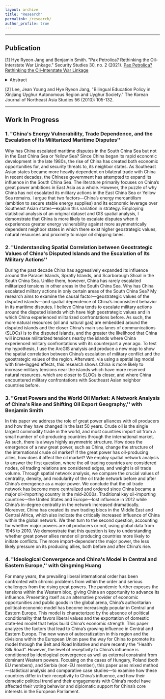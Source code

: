 ```yaml
---
layout: archive
title: "Research"
permalink: /research/
author_profile: true
---
```


<!--{% include base_path %}

{% for post in site.publications reversed %}
  {% include archive-single.html %}
{% endfor %}
-->



------------------------------------------------------------------------------

## Publication
[1] Hye Ryeon Jang and Benjamin Smith. "Pax Petrolica? Rethinking the Oil-Interstate War Linkage." Security Studies 30, no. 2 (2021). [Pax Petrolica? Rethinking the Oil–Interstate War Linkage](https://urldefense.proofpoint.com/v2/url?u=http-3A__url310.tandfonline.com_ls_click-3Fupn-3Dodl8Fji2pFaByYDqV3bjGMQo8st9of2228V6AcSFNq3t86qU90pAx-2D2BEad4OTI0D6Lc379YiDwigZRCePmEB4FzB0xC3-2D2Fo4jBeP0nUd-2D2F3Sbw-2D3DBP3c-5FqKca3fVHXvtkYx9Wd57kgnMhnpMFV8mCNniaXicoNvV3jeggredG4Xkrl9tzKEC8NNBm4BWyk4oyBG4S-2D2BjSoMZwa9k8Tj1gYEOBkbA8UvNETExI5DRf1JeZZg-2D2Bv0CCvk6tkzAD5BUp3CSFKAMhEeB6ahAL972oVWNJVn5AfcqFQI4j920B5l8U5EGhM6tncVdz6tv6ItsuXGahXNHQoyXm1eZ2L1RzIgx1xlxW08eCvZ2PgsDn1YOyWmniM9MirTm0DISb2LaRfT1IO6EoN5zw-2D3D-2D3D&d=DwMFaQ&c=sJ6xIWYx-zLMB3EPkvcnVg&r=cIhTJbqz69Euk-2BE3Fivg&m=E7qaS02RTRuzlLrLEZYvJVdE806YDh2s0yRJP41MM3I&s=zm6HqESvwUZmSZxnpK_hJ2xLKR9JU_z3MxM2sVYnuaM&e=)

<details><summary>Abstract</summary>
<p>
In the last decade resource curse scholars have argued widely that oil-rich countries are more likely to initiate armed disputes with their neighbors. In this essay, we argue that the evidence points toward oil peace, not conflict, as a function of both domestic and international factors. We draw on analyses of our own dataset and two from past studies to show that the data is more supportive of petro-peace than of petro-aggression. We also demonstrate that the Iran–Iraq War is singularly responsible for what was believed to have been a radical-petro-aggression effect globally. We conclude that, to the extent that evidence suggests a trend, it is more likely for a Pax Petrolica. 
</p>
</details>

[2] Lee, Jean Young and Hye Ryeon Jang, "Bilingual Education Policy in Xinjiang Uyghur Autonomous Region and Uyghur Society." The Korean Journal of Northeast Asia Studies 56 (2010): 105-132.

------------------------------------------------------------------------------
## Work In Progress

### 1. "China's Energy Vulnerability, Trade Dependence, and the Escalation of Its Militarized Maritime Disputes'' 
Why has China escalated maritime disputes in the South China Sea but not in the East China Sea or Yellow Sea? Since China began its rapid economic development in the late 1980s, the rise of China has created both economic opportunities for, and security threats to, its neighbor states. As Southeast Asian states became more heavily dependent on bilateral trade with China in recent decades, the Chinese government has attempted to expand its influence in the South China Sea. The literature primarily focuses on China’s great power ambitions in East Asia as a whole. However, the puzzle of why China has not escalated its military actions in the East China Sea or Yellow Sea remains. I argue that two factors—China’s energy mercantilism (ambition to secure stable energy supplies) and its economic leverage over Southeast Asian states—explain this variation in strategy. Employing statistical analysis of an original dataset and GIS spatial analysis, I demonstrate that China is more likely to escalate disputes when it experiences greater energy vulnerability against more asymmetrically dependent neighbor states in which there exist higher geostrategic values, natural resources and proximity to major oil shipping lanes. 

### 2. "Understanding Spatial Correlation between Geostrategic Values of China's Disputed Islands and the Escalation of Its Military Actions'' 
During the past decade China has aggressively expanded its influence around the Paracel Islands, Spratly Islands, and Scarborough Shoal in the South China Sea. Unlike them, however, China has rarely escalated militarized tensions in other areas in the South China Sea. Why has China escalated military actions in only certain areas of the South China Sea? My research aims to examine the causal factor—geostrategic values of the disputed islands—and spatial dependence of China’s inconsistent behavior in its maritime disputes. I believe China tends to escalate military actions around the disputed islands which have high geostrategic values and in which China experienced militarized confrontations before. As such, the more natural resources (oil and natural gas) are embedded around the disputed islands and the closer China’s main sea lanes of communications (SLOCs) is to the disputed islands, and the greater the likelihood that China will increase militarized tensions nearby the islands where China experienced military confrontations with its counterpart a year ago. To test my hypothesis, I use the ArcGIS analysis and produce a new map to show the spatial correlation between China’s escalation of military conflict and the geostrategic values of the region. Afterward, via using a spatial lag model with time-lagged effects, this research shows China is more likely to increase military tensions near the islands which have more reserved natural resources, which are closer to SLOCs is closer, and where China encountered military confrontations with Southeast Asian neighbor countries before.    

### 3. "Great Powers and the World Oil Market: A Network Analysis of China's Rise and Shifting Oil Export Geography,'' with Benjamin Smith
In this paper we address the role of great power alliances with oil producers and how they have changed in the last 50 years. Crude oil is the single largest commodity trade in the world, and most countries import oil from a small number of oil-producing countries through the international market. As such, there is always highly asymmetric structure. How does the emergence of a new great power, such as China, change the structure of the international crude oil market? If the great power has oil-producing allies, how does it affect the oil market? We employ spatial network analysis to answer the first question, where the oil trading countries are considered nodes, oil trading relations are considered edges, and weight is oil trade volume. Through spatial network analysis, we compare the crucial values of centrality, density, and modularity of the oil trade network before and after China’s emergence as a major power. We conclude that the oil trade network has become more centralized and ordered since China became a major oil-importing country in the mid-2000s. Traditional key oil-importing countries—the United States and Europe—lost influence in 2012 while China’s in-degree centrality in the network increased dramatically. Moreover, China has created its own trading blocs in the Middle East and Central Africa, which also indicate the critically increased influence of China within the global network. We then turn to the second question, accounting for whether major powers are oil producers or not, using global data from 1945 to 2010. We demonstrate that this question is key to understanding whether great power allies render oil producing countries more likely to initiate conflicts. The more import-dependent the major power, the less likely pressure on its producing allies, both before and after China’s rise.

### 4. "Ideological Convergence and China's Model in Central and Eastern Europe,'' with Qingming Huang
For many years, the prevailing liberal international order has been confronted with chronic problems from within the order and serious challenges from the rising great powers. The pandemic further exposes the tensions within the Western bloc, giving China an opportunity to advance its influence. Presenting itself as an alternative provider of economic opportunities and public goods in the global arena, China’s authoritarian political-economic model has become increasingly popular in Central and Eastern Europe. This model is characterized by the absence of political conditionality that favors liberal values and the exportation of domestic state-led model that helps build China’s economic strength. This paper analyzes the factors that lead to China’s growing influence in Central and Eastern Europe. The new wave of autocratization in this region and the divisions within the European Union pave the way for China to promote its model through the Belt and Road Initiative and more recently the “Health Silk Road”. However, the level of receptivity to China’s influence is conditioned by ideological convergence as well as external constraint from dominant Western powers. Focusing on the cases of Hungary, Poland (both EU members), and Serbia (non-EU member), this paper uses mixed method—statistical analysis and comparative case studies—to examine how these countries differ in their receptivity to China’s influence, and how their domestic political trend and their engagements with China’s model have affected their voting behavior and diplomatic support for China’s core interests in the European Parliament.

